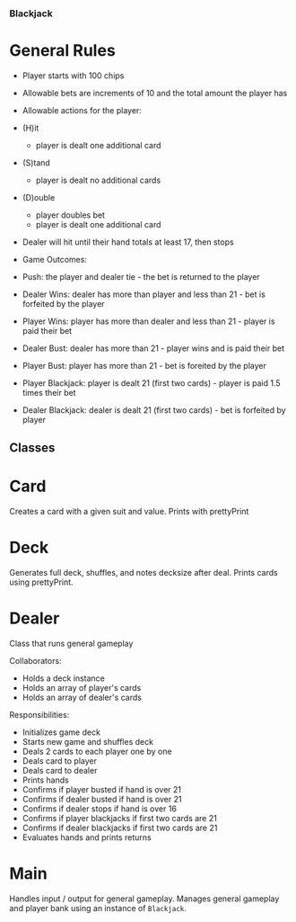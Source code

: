 ### Blackjack

# General Rules

- Player starts with 100 chips
- Allowable bets are increments of 10 and the total amount the player has
- Allowable actions for the player:
- (H)it
  - player is dealt one additional card
- (S)tand
  - player is dealt no additional cards
- (D)ouble
  - player doubles bet
  - player is dealt one additional card

- Dealer will hit until their hand totals at least 17, then stops

- Game Outcomes:
- Push: the player and dealer tie - the bet is returned to the player
- Dealer Wins: dealer has more than player and less than 21 - bet is forfeited by the player
- Player Wins: player has more than dealer and less than 21 - player is paid their bet
- Dealer Bust: dealer has more than 21 - player wins and is paid their bet
- Player Bust: player has more than 21 - bet is foreited by the player
- Player Blackjack: player is dealt 21 (first two cards) - player is paid 1.5 times their bet
- Dealer Blackjack: dealer is dealt 21 (first two cards) - bet is forfeited by player

## Classes

# Card

Creates a card with a given suit and value. Prints with prettyPrint

# Deck

Generates full deck, shuffles, and notes decksize after deal. Prints cards using prettyPrint.

# Dealer

Class that runs general gameplay

Collaborators:

* Holds a deck instance
* Holds an array of player's cards
* Holds an array of dealer's cards


Responsibilities:

* Initializes game deck
* Starts new game and shuffles deck
* Deals 2 cards to each player one by one
* Deals card to player
* Deals card to dealer
* Prints hands
* Confirms if player busted if hand is over 21
* Confirms if dealer busted if hand is over 21
* Confirms if dealer stops if hand is over 16
* Confirms if player blackjacks if first two cards are 21
* Confirms if dealer blackjacks if first two cards are 21
* Evaluates hands and prints returns


# Main

Handles input / output for general gameplay.  Manages general gameplay and player bank using an instance of `Blackjack`.
